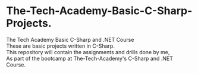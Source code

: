 # The-Tech-Academy-Basic-C-Sharp-Projects.
The Tech Academy Basic C-Sharp and .NET Course<br> 
These are basic projects written in C-Sharp.<br> 
This repository will contain the assignments and drills done by me,<br>
As part of the bootcamp at The-Tech-Academy's C-Sharp and .NET Course.<br>
